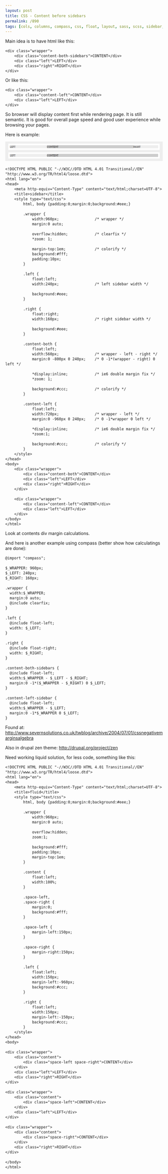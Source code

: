```yaml
---
layout: post
title: CSS - Content before sidebars
permalink: /890
tags: [cols, columns, compass, css, float, layout, sass, scss, sidebar, wrapper]
---
```


Main idea is to have html like this:

    <div class="wrapper">
        <div class="content-both-sidebars">CONTENT</div>
        <div class="left">LEFT</div>
        <div class="right">RIGHT</div>
    </div>

Or like this:

    <div class="wrapper">
        <div class="content-left">CONTENT</div>
        <div class="left">LEFT</div>
    </div>

So browser will display content first while rendering page. It is still semantic. It is good for overall page speed and good user experience while browsing your pages.

Here is example:

![screenshot](/images/wp/129.png)

    <!DOCTYPE HTML PUBLIC "-//W3C//DTD HTML 4.01 Transitional//EN" "http://www.w3.org/TR/html4/loose.dtd">
    <html lang="en">
    <head>
        <meta http-equiv="Content-Type" content="text/html;charset=UTF-8">
        <title>sidebar</title>
        <style type="text/css">
            html, body {padding:0;margin:0;background:#eee;}

            .wrapper {
                width:960px;                /* wrapper */
                margin:0 auto;

                overflow:hidden;            /* clearfix */
                *zoom: 1;

                margin-top:1em;             /* colorify */
                background:#fff;
                padding:10px;
            }

            .left {
                float:left;
                width:240px;                /* left sidebar width */

                background:#eee;
            }

            .right {
                float:right;
                width:160px;                /* right sidebar width */

                background:#eee;
            }

            .content-both {
                float:left;
                width:560px;                /* wrapper - left - right */
                margin:0 -800px 0 240px;    /* 0 -1*(wrapper - right) 0 left */

                *display:inline;            /* ie6 double margin fix */
                *zoom: 1;

                background:#ccc;            /* colorify */
            }

            .content-left {
                float:left;
                width:720px;                /* wrapper - left */
                margin:0 -960px 0 240px;    /* 0 -1*wrapper 0 left */

                *display:inline;            /* ie6 double margin fix */
                *zoom:1;

                background:#ccc;            /* colorify */
            }
        </style>
    </head>
    <body>
        <div class="wrapper">
            <div class="content-both">CONTENT</div>
            <div class="left">LEFT</div>
            <div class="right">RIGHT</div>
        </div>

        <div class="wrapper">
            <div class="content-left">CONTENT</div>
            <div class="left">LEFT</div>
        </div>
    </body>
    </html>

Look at contents div margin calculations.

And here is another example using compass (better show how calculatings are done):

    @import "compass";

    $_WRAPPER: 960px;
    $_LEFT: 240px;
    $_RIGHT: 160px;

    .wrapper {
      width:$_WRAPPER;
      margin:0 auto;
      @include clearfix;
    }

    .left {
      @include float-left;
      width: $_LEFT;
    }

    .right {
      @include float-right;
      width: $_RIGHT;
    }

    .content-both-sidebars {
      @include float-left;
      width:$_WRAPPER - $_LEFT - $_RIGHT;
      margin:0 -1*($_WRAPPER - $_RIGHT) 0 $_LEFT;
    }

    .content-left-sidebar {
      @include float-left;
      width:$_WRAPPER - $_LEFT;
      margin:0 -1*$_WRAPPER 0 $_LEFT;
    }

Found at: http://www.severnsolutions.co.uk/twblog/archive/2004/07/01/cssnegativemarginsalgebra

Also in drupal zen theme: http://drupal.org/project/zen

Need working liquid solution, for less code, something like this:

    <!DOCTYPE HTML PUBLIC "-//W3C//DTD HTML 4.01 Transitional//EN" "http://www.w3.org/TR/html4/loose.dtd">
    <html lang="en">
    <head>
        <meta http-equiv="Content-Type" content="text/html;charset=UTF-8">
        <title>fluid</title>
        <style type="text/css">
            html, body {padding:0;margin:0;background:#eee;}

            .wrapper {
                width:960px;
                margin:0 auto;

                overflow:hidden;
                zoom:1;

                background:#fff;
                padding:10px;
                margin-top:1em;
            }

            .content {
                float:left;
                width:100%;
            }

            .space-left,
            .space-right {
                margin:0;
                background:#fff;
            }

            .space-left {
                margin-left:150px;
            }

            .space-right {
                margin-right:150px;
            }

            .left {
                float:left;
                width:150px;
                margin-left:-960px;
                background:#ccc;
            }

            .right {
                float:left;
                width:150px;
                margin-left:-150px;
                background:#ccc;
            }
        </style>
    </head>
    <body>

    <div class="wrapper">
        <div class="content">
            <div class="space-left space-right">CONTENT</div>
        </div>
        <div class="left">LEFT</div>
        <div class="right">RIGHT</div>
    </div>

    <div class="wrapper">
        <div class="content">
            <div class="space-left">CONTENT</div>
        </div>
        <div class="left">LEFT</div>
    </div>

    <div class="wrapper">
        <div class="content">
            <div class="space-right">CONTENT</div>
        </div>
        <div class="right">RIGHT</div>
    </div>

    </body>
    </html>
